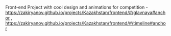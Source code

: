 Front-end Project with cool design and animations for competition - https://zakiryanov.github.io/projects/Kazakhstan/frontend/#/glavnaya#anchor , https://zakiryanov.github.io/projects/Kazakhstan/frontend/#/timeline#anchor
